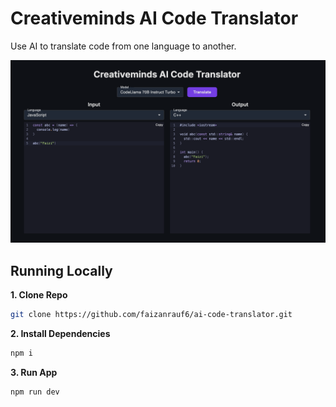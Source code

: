 # Creativeminds AI Code Translator

Use AI to translate code from one language to another.

![Creativeminds AI Code Translator](./public/sscreenshot1.png)

## Running Locally

**1. Clone Repo**

```bash
git clone https://github.com/faizanrauf6/ai-code-translator.git
```

**2. Install Dependencies**

```bash
npm i
```

**3. Run App**

```bash
npm run dev
```